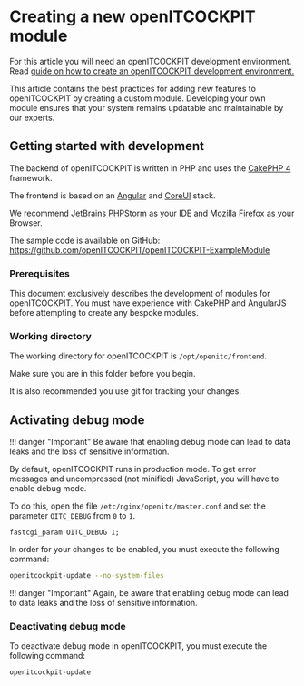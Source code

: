 # Creating a new openITCOCKPIT module

For this article you will need an openITCOCKPIT development environment. Read [guide on how to create an openITCOCKPIT development environment.](../../setup-dev-env/#creating-an-openitcockpit-development-environment)

This article contains the best practices for adding new features to openITCOCKPIT by creating a custom module. Developing your own module ensures that your system remains updatable and maintainable by our experts.

## Getting started with development

The backend of openITCOCKPIT is written in PHP and uses the [CakePHP 4](https://book.cakephp.org/4/en/index.html) framework.

The frontend is based on an [Angular](https://angular.dev/) and [CoreUI](https://coreui.io) stack.

We recommend [JetBrains PHPStorm](https://www.jetbrains.com/phpstorm/) as your IDE and [Mozilla Firefox](https://www.mozilla.org/en-US/firefox/new/) as your Browser.

The sample code is available on GitHub: <https://github.com/openITCOCKPIT/openITCOCKPIT-ExampleModule>

### Prerequisites

This document exclusively describes the development of modules for openITCOCKPIT.
You must have experience with CakePHP and AngularJS before attempting to create any bespoke modules.

### Working directory

The working directory for openITCOCKPIT is `/opt/openitc/frontend`.

Make sure you are in this folder before you begin.

It is also recommended you use git for tracking your changes.

## Activating debug mode

!!! danger "Important"
    Be aware that enabling debug mode can lead to data leaks and the loss of sensitive information.

By default, openITCOCKPIT runs in production mode. To get error messages and uncompressed (not minified) JavaScript, you will have to enable debug mode.

To do this, open the file `/etc/nginx/openitc/master.conf` and set the parameter `OITC_DEBUG` from `0` to `1`.

```
fastcgi_param OITC_DEBUG 1;
```

In order for your changes to be enabled, you must execute the following command:

```bash
openitcockpit-update --no-system-files
```

!!! danger "Important"
    Again, be aware that enabling debug mode can lead to data leaks and the loss of sensitive information.

### Deactivating debug mode
To deactivate debug mode in openITCOCKPIT, you must execute the following command:

```bash
openitcockpit-update
```

